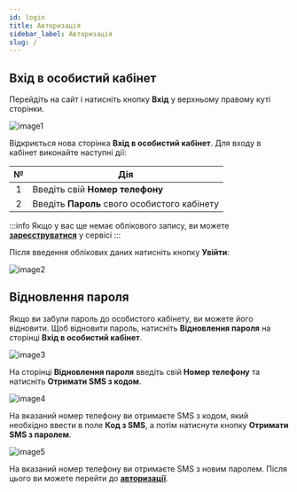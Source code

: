 ```yaml
---
id: login
title: Авторизація
sidebar_label: Авторизація
slug: /
---
```


## Вхід в особистий кабінет

Перейдіть на сайт і натисніть кнопку **Вхід** у верхньому правому куті сторінки.

![image1](/img/uk/general_login/image1.png)

Відкриється нова сторінка **Вхід в особистий кабінет**. Для входу в кабінет виконайте наступні дії:

|  №  | Дія |
| :-: | --- |
| 1 | Введіть свій **Номер телефону** |
| 2 | Введіть **Пароль** свого особистого кабінету |

:::info
Якщо у вас ще немає облікового запису, ви можете [**зареєструватися**](registration.md) у сервісі
:::

Після введення облікових даних натисніть кнопку **Увійти**:

![image2](/img/uk/general_login/image2.png)

## Відновлення пароля

Якщо ви забули пароль до особистого кабінету, ви можете його відновити. Щоб відновити пароль, натисніть **Відновлення пароля** на сторінці **Вхід в особистий кабінет**.

![image3](/img/uk/general_login/image3.png)

На сторінці **Відновлення пароля** введіть свій **Номер телефону** та натисніть **Отримати SMS з кодом**.

![image4](/img/uk/general_login/image4.png)

На вказаний номер телефону ви отримаєте SMS з кодом, який необхідно ввести в поле **Код з SMS**, а потім натиснути кнопку **Отримати SMS з паролем**.

![image5](/img/uk/general_login/image5.png)

На вказаний номер телефону ви отримаєте SMS з новим паролем. Після цього ви можете перейти до [**авторизації**](#вхід-в-особистий-кабінет).
